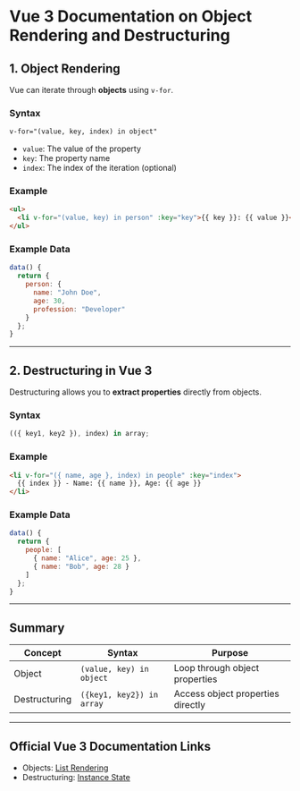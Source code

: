 # Vue 3 Documentation on Object Rendering and Destructuring

## 1. Object Rendering

Vue can iterate through **objects** using `v-for`.

### Syntax

```html
v-for="(value, key, index) in object"
```

- `value`: The value of the property
- `key`: The property name
- `index`: The index of the iteration (optional)

### Example

```html
<ul>
  <li v-for="(value, key) in person" :key="key">{{ key }}: {{ value }}</li>
</ul>
```

### Example Data

```js
data() {
  return {
    person: {
      name: "John Doe",
      age: 30,
      profession: "Developer"
    }
  };
}
```

---

## 2. Destructuring in Vue 3

Destructuring allows you to **extract properties** directly from objects.

### Syntax

```js
(({ key1, key2 }), index) in array;
```

### Example

```html
<li v-for="({ name, age }, index) in people" :key="index">
  {{ index }} - Name: {{ name }}, Age: {{ age }}
</li>
```

### Example Data

```js
data() {
  return {
    people: [
      { name: "Alice", age: 25 },
      { name: "Bob", age: 28 }
    ]
  };
}
```

---

## Summary

| Concept       | Syntax                    | Purpose                           |
| ------------- | ------------------------- | --------------------------------- |
| Object        | `(value, key) in object`  | Loop through object properties    |
| Destructuring | `({key1, key2}) in array` | Access object properties directly |

---

## Official Vue 3 Documentation Links

- Objects: [List Rendering](https://vuejs.org/guide/essentials/list.html#v-for-with-an-object)
- Destructuring: [Instance State](https://vuejs.org/api/instance-state.html#v-for)
